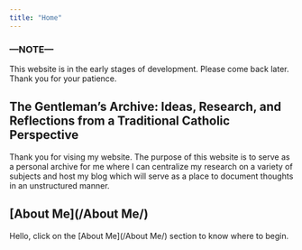 ```yaml
---
title: "Home"
---
```


### —**NOTE**—

This website is in the early stages of development. Please come back later. Thank you for your patience.

## The Gentleman’s Archive: Ideas, Research, and Reflections from a Traditional Catholic Perspective

Thank you for vising my website. The purpose of this website is to serve as a personal archive for me where I can centralize my research on a variety of subjects and host my blog which will serve as a place to document thoughts in an unstructured manner.

## [About Me](/About Me/)

Hello, click on the [About Me](/About Me/) section to know where to begin.

